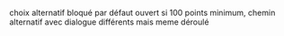 choix alternatif bloqué par défaut
ouvert si 100 points minimum, chemin alternatif avec dialogue différents mais meme déroulé
